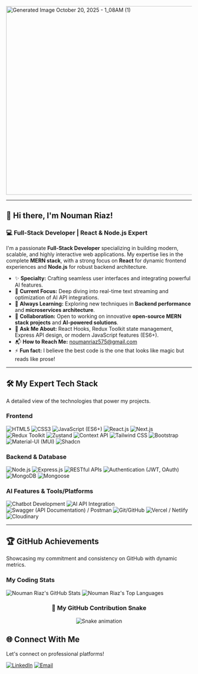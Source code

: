  <a href="https://github.com/noumanriazz">
 <img width="2048" height="512" alt="Generated Image October 20, 2025 - 1_08AM (1)" src="https://github.com/user-attachments/assets/490a43f3-0abc-4357-8019-3aadd95316cf" />
</a>

---

## 👋 Hi there, I'm Nouman Riaz!

### 💻 Full-Stack Developer | React & Node.js Expert

I'm a passionate **Full-Stack Developer** specializing in building modern, scalable, and highly interactive web applications. My expertise lies in the complete **MERN stack**, with a strong focus on **React** for dynamic frontend experiences and **Node.js** for robust backend architecture.

* ✨ **Specialty:** Crafting seamless user interfaces and integrating powerful AI features.
* 🔭 **Current Focus:** Deep diving into real-time text streaming and optimization of AI API integrations.
* 🌱 **Always Learning:** Exploring new techniques in **Backend performance** and **microservices architecture**.
* 👯 **Collaboration:** Open to working on innovative **open-source MERN stack projects** and **AI-powered solutions**.
* 💬 **Ask Me About:** React Hooks, Redux Toolkit state management, Express API design, or modern JavaScript features (ES6+).
* 📬 **How to Reach Me:** [noumanriaz575@gmail.com](mailto:noumanriaz575@gmail.com)
* ⚡ **Fun fact:** I believe the best code is the one that looks like magic but reads like prose!

---

## 🛠️ My Expert Tech Stack

A detailed view of the technologies that power my projects.

### Frontend
<p align="left">
  <img src="https://img.shields.io/badge/HTML5-E34F26?style=for-the-badge&logo=html5&logoColor=white" alt="HTML5">
  <img src="https://img.shields.io/badge/CSS3-1572B6?style=for-the-badge&logo=css3&logoColor=white" alt="CSS3">
  <img src="https://img.shields.io/badge/JavaScript-F7DF1E?style=for-the-badge&logo=javascript&logoColor=black" alt="JavaScript (ES6+)">
  <img src="https://img.shields.io/badge/React.js-61DAFB?style=for-the-badge&logo=react&logoColor=black" alt="React.js">
  <img src="https://img.shields.io/badge/Next.js-000000?style=for-the-badge&logo=next.js&logoColor=white" alt="Next.js">
  <img src="https://img.shields.io/badge/Redux%20Toolkit-764ABC?style=for-the-badge&logo=redux&logoColor=white" alt="Redux Toolkit">
  <img src="https://img.shields.io/badge/Zustand-2C2D30?style=for-the-badge&logo=zustand&logoColor=white" alt="Zustand">
  <img src="https://img.shields.io/badge/Context%20API-007ACC?style=for-the-badge&logo=react&logoColor=white" alt="Context API">
  <img src="https://img.shields.io/badge/Tailwind%20CSS-06B6D4?style=for-the-badge&logo=tailwind-css&logoColor=white" alt="Tailwind CSS">
  <img src="https://img.shields.io/badge/Bootstrap-7952B3?style=for-the-badge&logo=bootstrap&logoColor=white" alt="Bootstrap">
  <img src="https://img.shields.io/badge/Material--UI%20(MUI)-0081CB?style=for-the-badge&logo=mui&logoColor=white" alt="Material-UI (MUI)">
  <img src="https://img.shields.io/badge/Shadcn%20UI-000000?style=for-the-badge&logo=shadcnui&logoColor=white" alt="Shadcn">
</p>

### Backend & Database
<p align="left">
  <img src="https://img.shields.io/badge/Node.js-339933?style=for-the-badge&logo=node.js&logoColor=white" alt="Node.js">
  <img src="https://img.shields.io/badge/Express.js-000000?style=for-the-badge&logo=express&logoColor=white" alt="Express.js">
  <img src="https://img.shields.io/badge/RESTful%20APIs-000000?style=for-the-badge&logo=api&logoColor=white" alt="RESTful APIs">
  <img src="https://img.shields.io/badge/Authentication%20(JWT%2FOAuth)-000000?style=for-the-badge&logo=json-web-tokens&logoColor=white" alt="Authentication (JWT, OAuth)">
  <img src="https://img.shields.io/badge/MongoDB-47A248?style=for-the-badge&logo=mongodb&logoColor=white" alt="MongoDB">
  <img src="https://img.shields.io/badge/Mongoose-800?style=for-the-badge&logo=mongoose&logoColor=white" alt="Mongoose">
</p>

### AI Features & Tools/Platforms
<p align="left">
  <img src="https://img.shields.io/badge/Chatbot%20Development-FFC107?style=for-the-badge&logo=robot&logoColor=black" alt="Chatbot Development">
  <img src="https://img.shields.io/badge/AI%20API%20Integration-0080FF?style=for-the-badge&logo=openai&logoColor=white" alt="AI API Integration">
  <img src="https://img.shields.io/badge/Swagger%2FPostman-FF6C37?style=for-the-badge&logo=postman&logoColor=white" alt="Swagger (API Documentation) / Postman">
  <img src="https://img.shields.io/badge/Git%2FGitHub-181717?style=for-the-badge&logo=github&logoColor=white" alt="Git/GitHub">
  <img src="https://img.shields.io/badge/Vercel%2FNetlify-000000?style=for-the-badge&logo=vercel&logoColor=white" alt="Vercel / Netlify">
  <img src="https://img.shields.io/badge/Cloudinary-3448C5?style=for-the-badge&logo=cloudinary&logoColor=white" alt="Cloudinary">
</p>

---

## 🏆 GitHub Achievements

Showcasing my commitment and consistency on GitHub with dynamic metrics.

### My Coding Stats
<p align="left">
  <img src="https://github-readme-stats.vercel.app/api?username=noumanriazz&show_icons=true&theme=default&hide_border=true&count_private=true&include_all_commits=true" alt="Nouman Riaz's GitHub Stats" />
  <img src="https://github-readme-stats.vercel.app/api/top-langs/?username=noumanriazz&layout=compact&theme=default&hide_border=true" alt="Nouman Riaz's Top Languages" />
</p>

<div align="center">
  
  ### 🐍 My GitHub Contribution Snake
  
  ![Snake animation](https://github.com/eagrundy/eagrundy/blob/output/github-contribution-grid-snake.svg)
  
</div>

## 🌐 Connect With Me

Let's connect on professional platforms!

<p align="left">
  <a href="https://linkedin.com/in/noumanriaz321"><img src="https://img.shields.io/badge/LinkedIn-0077B5?style=for-the-badge&logo=linkedin&logoColor=white" alt="LinkedIn"></a>
  <a href="mailto:noumanriaz575@gmail.com"><img src="https://img.shields.io/badge/Email-D14836?style=for-the-badge&logo=gmail&logoColor=white" alt="Email"></a>
</p>
